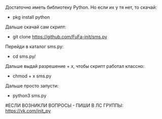   
Достаточно иметь библиотеку Python. Но если их у тя нет, то скачай:
- pkg install python

Дальше скачай сам скрипт:
- git clone https://github.com/FuFa-init/sms.py

Перейди в каталог sms.py:
- cd sms.py/

Дальше выдай разрешение + x, чтобы скрипт работал классно:
- chmod + x sms.py

Дальше просто запусти:
- python3 sms.py


#ЕСЛИ ВОЗНИКЛИ ВОПРОСЫ - ПИШИ В ЛС ГРУППЫ: https://vk.com/init_py
